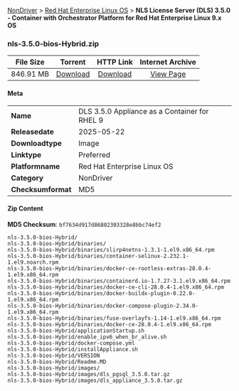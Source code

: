 
[NonDriver](/README.md)  >  [Red Hat Enterprise Linux OS](/index/NonDriver/Red_Hat_Enterprise_Linux_OS.md)  >  **NLS License Server (DLS) 3.5.0 - Container with Orchestrator Platform for Red Hat Enterprise Linux 9.x OS**


### nls-3.5.0-bios-Hybrid.zip

| **File Size** | **Torrent**  | **HTTP Link** | **Internet Archive** |
|:-------------:|:------------:|:-------------:|:--------------------:|
| 846.91 MB |  [Download](https://archive.org/download/nvgpu_nls-3.5.0-bios-Hybrid.zip/nvgpu_nls-3.5.0-bios-Hybrid.zip_archive.torrent)       | [Download](https://archive.org/compress/nvgpu_nls-3.5.0-bios-Hybrid.zip) | [View Page](https://archive.org/details/nvgpu_nls-3.5.0-bios-Hybrid.zip)       |

#### Meta

<table>
<tr><td><strong>Name</strong></td><td>DLS 3.5.0 Appliance as a Container for RHEL 9</td></tr>
<tr><td><strong>Releasedate</strong></td><td>2025-05-22</td></tr>
<tr><td><strong>Downloadtype</strong></td><td>Image</td></tr>
<tr><td><strong>Linktype</strong></td><td>Preferred</td></tr>
<tr><td><strong>Platformname</strong></td><td>Red Hat Enterprise Linux OS</td></tr>
<tr><td><strong>Category</strong></td><td>NonDriver</td></tr>
<tr><td><strong>Checksumformat</strong></td><td>MD5</td></tr>
</table>

#### Zip Content

**MD5 Checksum**: `bf7634d917d86802303328e8bbc74ef2`

```text
nls-3.5.0-bios-Hybrid/
nls-3.5.0-bios-Hybrid/binaries/
nls-3.5.0-bios-Hybrid/binaries/slirp4netns-1.3.1-1.el9.x86_64.rpm
nls-3.5.0-bios-Hybrid/binaries/container-selinux-2.232.1-1.el9.noarch.rpm
nls-3.5.0-bios-Hybrid/binaries/docker-ce-rootless-extras-28.0.4-1.el9.x86_64.rpm
nls-3.5.0-bios-Hybrid/binaries/containerd.io-1.7.27-3.1.el9.x86_64.rpm
nls-3.5.0-bios-Hybrid/binaries/docker-ce-cli-28.0.4-1.el9.x86_64.rpm
nls-3.5.0-bios-Hybrid/binaries/docker-buildx-plugin-0.22.0-1.el9.x86_64.rpm
nls-3.5.0-bios-Hybrid/binaries/docker-compose-plugin-2.34.0-1.el9.x86_64.rpm
nls-3.5.0-bios-Hybrid/binaries/fuse-overlayfs-1.14-1.el9.x86_64.rpm
nls-3.5.0-bios-Hybrid/binaries/docker-ce-28.0.4-1.el9.x86_64.rpm
nls-3.5.0-bios-Hybrid/applicationStartup.sh
nls-3.5.0-bios-Hybrid/enable_ipv6_when_br_alive.sh
nls-3.5.0-bios-Hybrid/docker-compose.yml
nls-3.5.0-bios-Hybrid/installAppliance.sh
nls-3.5.0-bios-Hybrid/VERSION
nls-3.5.0-bios-Hybrid/Readme.MD
nls-3.5.0-bios-Hybrid/images/
nls-3.5.0-bios-Hybrid/images/dls_pgsql_3.5.0.tar.gz
nls-3.5.0-bios-Hybrid/images/dls_appliance_3.5.0.tar.gz
```
